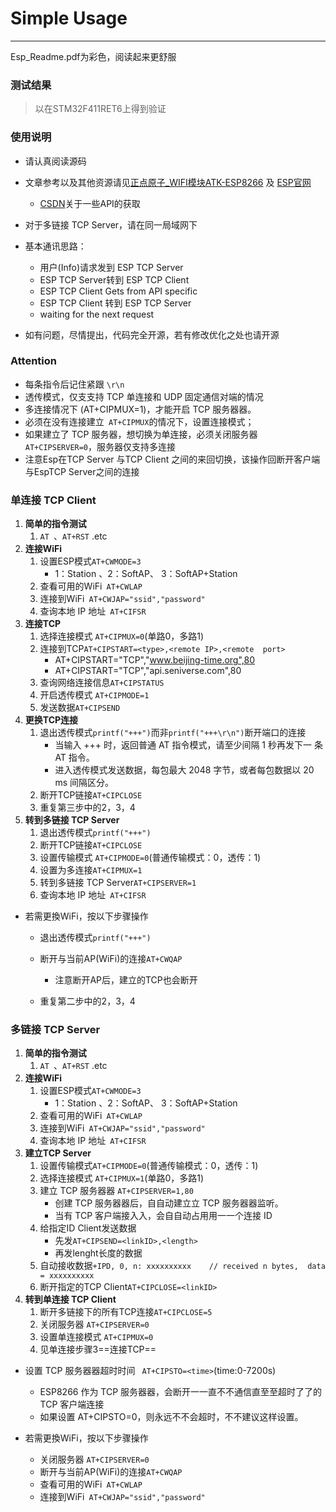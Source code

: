 # Simple Usage

---

Esp_Readme.pdf为彩色，阅读起来更舒服

### 测试结果

>   以在STM32F411RET6上得到验证

### 使用说明

*   请认真阅读源码
*   文章参考以及其他资源请见[正点原子_WIFI模块ATK-ESP8266](http://47.111.11.73/docs/modules/iot/atk-esp.html) 及 [ESP官网](https://docs.espressif.com/projects/esp-at/zh_CN/latest/esp32/AT_Command_Set/index.html)
    *   [CSDN](http://t.csdnimg.cn/JFc19)关于一些API的获取

*   对于多链接 TCP Server，请在同一局域网下
*   基本通讯思路：
    *   用户(Info)请求发到 ESP TCP Server
    *   ESP TCP Server转到 ESP TCP Client 
    *   ESP TCP Client Gets from API specific
    *   ESP TCP Client 转到 ESP TCP Server
    *   waiting for the next request
*   如有问题，尽情提出，代码完全开源，若有修改优化之处也请开源

### Attention

*   每条指令后记住紧跟 `\r\n`
*   透传模式，仅⽀支持 TCP 单连接和 UDP 固定通信对端的情况
*   多连接情况下 (AT+CIPMUX=1)，才能开启 TCP 服务器器。
*   必须在没有连接建立` AT+CIPMUX`的情况下，设置连接模式；
*   如果建立了 TCP 服务器，想切换为单连接，必须关闭服务器 `AT+CIPSERVER=0`，服务器仅支持多连接
*   注意Esp在TCP Server 与TCP Client 之间的来回切换，该操作回断开客户端与EspTCP Server之间的连接



### 单连接 TCP Client

1. **简单的指令测试**
   1. `AT `、`AT+RST` .etc
2. **连接WiFi**
   1. 设置ESP模式`AT+CWMODE=3`
       *   1：Station 、2：SoftAP、 3：SoftAP+Station
   2. 查看可用的WiFi` AT+CWLAP`
   3. 连接到WiFi` AT+CWJAP="ssid","password"`
   4. 查询本地 IP 地址` AT+CIFSR`
3. **连接TCP**
   1. 选择连接模式 `AT+CIPMUX=0`(单路0，多路1)
   2. 连接到TCP`AT+CIPSTART=<type>,<remote	IP>,<remote	
      port>`
      *   AT+CIPSTART="TCP","www.beijing-time.org",80
      *   AT+CIPSTART="TCP","api.seniverse.com",80
   3. 查询网络连接信息`AT+CIPSTATUS`
   4. 开启透传模式 `AT+CIPMODE=1`
   4. 发送数据`AT+CIPSEND`
4. **更换TCP连接**
   1. 退出透传模式`printf("+++")`而非`printf("+++\r\n")`断开端口的连接
       *   当输入 +++ 时，返回普通 AT 指令模式，请至少间隔 1 秒再发下一 条 AT 指令。
       *   进入透传模式发送数据，每包最大 2048 字节，或者每包数据以 20 ms 间隔区分。 
   2. 断开TCP链接`AT+CIPCLOSE`
   3. 重复第三步中的2，3，4
5. **转到多链接 TCP Server**
   1. 退出透传模式`printf("+++")`
   2. 断开TCP链接`AT+CIPCLOSE`
   3. 设置传输模式 `AT+CIPMODE=0`(普通传输模式：0，透传：1)
   4. 设置为多连接`AT+CIPMUX=1`
   5. 转到多链接 TCP Server`AT+CIPSERVER=1`
   6. 查询本地 IP 地址` AT+CIFSR`




* 若需更換WiFi，按以下步骤操作
    * 退出透传模式`printf("+++")`
    * 断开与当前AP(WiFi)的连接`AT+CWQAP`
        * 注意断开AP后，建立的TCP也会断开

    * 重复第二步中的2，3，4




### 多链接 TCP Server

1. **简单的指令测试**
   1. `AT `、`AT+RST` .etc
2. **连接WiFi**
   1. 设置ESP模式`AT+CWMODE=3`
       *   1：Station 、2：SoftAP、 3：SoftAP+Station
   2. 查看可用的WiFi` AT+CWLAP`
   3. 连接到WiFi` AT+CWJAP="ssid","password"`
   4. 查询本地 IP 地址` AT+CIFSR`
3. **建立TCP Server**
   1. 设置传输模式`AT+CIPMODE=0`(普通传输模式：0，透传：1)
   2. 选择连接模式 `AT+CIPMUX=1`(单路0，多路1)
   3. 建立 TCP 服务器器 `AT+CIPSERVER=1,80`
       *   创建 TCP 服务器器后，⾃自动建⽴立 TCP 服务器器监听。
       *   当有 TCP 客户端接⼊入，会⾃自动占⽤用⼀一个连接 ID
   4. 给指定ID Client发送数据
       *   先发`AT+CIPSEND=<linkID>,<length>`
       *   再发lenght长度的数据
   5. 自动接收数据`+IPD, 0, n: xxxxxxxxxx    // received n bytes,  data = xxxxxxxxxx`
   6. 断开指定的TCP Client`AT+CIPCLOSE=<linkID>`
4. **转到单连接 TCP Client**
   1. 断开多链接下的所有TCP连接`AT+CIPCLOSE=5`
   2. 关闭服务器 `AT+CIPSERVER=0`
   3. 设置单连接模式 `AT+CIPMUX=0`
   4. 见单连接步骤3==连接TCP==




*   设置 TCP 服务器器超时时间 ` AT+CIPSTO=<time>`(time:0-7200s)

    *   ESP8266 作为 TCP 服务器器，会断开⼀一直不不通信直⾄至超时了了的 TCP 客户端连接
    *   如果设置 AT+CIPSTO=0，则永远不不会超时，不不建议这样设置。

    

* 若需更換WiFi，按以下步骤操作
  
    *   关闭服务器 `AT+CIPSERVER=0`
    *   断开与当前AP(WiFi)的连接`AT+CWQAP`
    *   查看可用的WiFi` AT+CWLAP`
    *   连接到WiFi` AT+CWJAP="ssid","password"`




